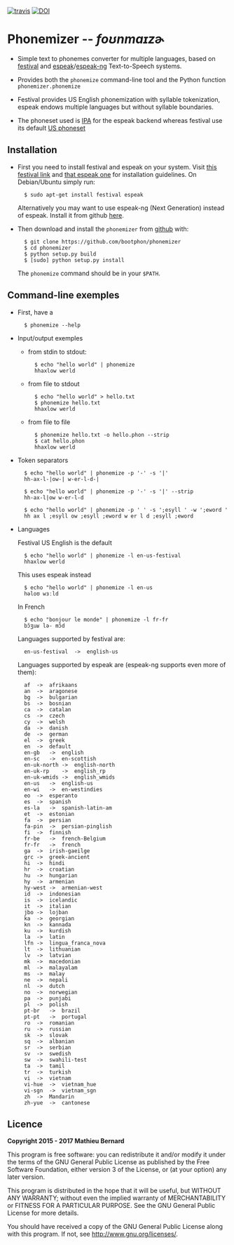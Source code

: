 [![travis](https://travis-ci.org/bootphon/phonemizer.svg?branch=master)](https://travis-ci.org/bootphon/phonemizer) [![DOI](https://zenodo.org/badge/56728069.svg)](https://zenodo.org/badge/latestdoi/56728069)

# Phonemizer -- *foʊnmaɪzɚ*

* Simple text to phonemes converter for multiple languages, based
  on [festival](http://www.cstr.ed.ac.uk/projects/festival) and
  [espeak](http://espeak.sourceforge.net/)/[espeak-ng](https://github.com/espeak-ng/espeak-ng/)
  Text-to-Speech systems.

* Provides both the `phonemize` command-line tool and the Python function
  `phonemizer.phonemize`

* Festival provides US English phonemization with syllable
  tokenization, espeak endows multiple languages but without syllable
  boundaries.

* The phoneset used is
  [IPA](https://en.wikipedia.org/wiki/International_Phonetic_Alphabet)
  for the espeak backend whereas festival use its default
  [US phoneset](http://www.festvox.org/bsv/c4711.html)


## Installation

* First you need to install festival and espeak on your system. Visit
  [this festival link](http://www.festvox.org/docs/manual-2.4.0/festival_6.html#Installation)
  and [that espeak one](http://espeak.sourceforge.net/download.html)
  for installation guidelines. On Debian/Ubuntu simply run:

        $ sudo apt-get install festival espeak

  Alternatively you may want to use espeak-ng (Next Generation)
  instead of espeak. Install it from
  github [here](https://github.com/espeak-ng/espeak-ng/).

* Then download and install the `phonemizer` from
[github](https://github.com/bootphon/phonemizer) with:

        $ git clone https://github.com/bootphon/phonemizer
        $ cd phonemizer
        $ python setup.py build
        $ [sudo] python setup.py install

  The `phonemize` command should be in your `$PATH`.

## Command-line exemples

* First, have a

        $ phonemize --help

* Input/output exemples

    * from stdin to stdout:

            $ echo "hello world" | phonemize
            hhaxlow werld

    * from file to stdout

            $ echo "hello world" > hello.txt
            $ phonemize hello.txt
            hhaxlow werld

    * from file to file

            $ phonemize hello.txt -o hello.phon --strip
            $ cat hello.phon
            hhaxlow werld

* Token separators

        $ echo "hello world" | phonemize -p '-' -s '|'
        hh-ax-l-|ow-| w-er-l-d-|

        $ echo "hello world" | phonemize -p '-' -s '|' --strip
        hh-ax-l|ow w-er-l-d

        $ echo "hello world" | phonemize -p ' ' -s ';esyll ' -w ';eword '
        hh ax l ;esyll ow ;esyll ;eword w er l d ;esyll ;eword

* Languages

    Festival US English is the default

        $ echo "hello world" | phonemize -l en-us-festival
        hhaxlow werld

    This uses espeak instead

        $ echo "hello world" | phonemize -l en-us
        həloʊ wɜːld

    In French

        $ echo "bonjour le monde" | phonemize -l fr-fr
        bɔ̃ʒuʁ lə- mɔ̃d

    Languages supported by festival are:

        en-us-festival	->	english-us

    Languages supported by espeak are (espeak-ng supports even more of them):

        af	->	afrikaans
	    an	->	aragonese
	    bg	->	bulgarian
	    bs	->	bosnian
	    ca	->	catalan
	    cs	->	czech
	    cy	->	welsh
	    da	->	danish
	    de	->	german
	    el	->	greek
	    en	->	default
	    en-gb	->	english
	    en-sc	->	en-scottish
	    en-uk-north	->	english-north
	    en-uk-rp	->	english_rp
	    en-uk-wmids	->	english_wmids
	    en-us	->	english-us
	    en-wi	->	en-westindies
	    eo	->	esperanto
	    es	->	spanish
	    es-la	->	spanish-latin-am
	    et	->	estonian
	    fa	->	persian
	    fa-pin	->	persian-pinglish
	    fi	->	finnish
	    fr-be	->	french-Belgium
	    fr-fr	->	french
	    ga	->	irish-gaeilge
	    grc	->	greek-ancient
	    hi	->	hindi
	    hr	->	croatian
	    hu	->	hungarian
	    hy	->	armenian
	    hy-west	->	armenian-west
	    id	->	indonesian
	    is	->	icelandic
	    it	->	italian
	    jbo	->	lojban
	    ka	->	georgian
	    kn	->	kannada
	    ku	->	kurdish
	    la	->	latin
	    lfn	->	lingua_franca_nova
	    lt	->	lithuanian
	    lv	->	latvian
	    mk	->	macedonian
	    ml	->	malayalam
	    ms	->	malay
	    ne	->	nepali
	    nl	->	dutch
	    no	->	norwegian
	    pa	->	punjabi
	    pl	->	polish
	    pt-br	->	brazil
	    pt-pt	->	portugal
	    ro	->	romanian
	    ru	->	russian
	    sk	->	slovak
	    sq	->	albanian
	    sr	->	serbian
	    sv	->	swedish
	    sw	->	swahili-test
	    ta	->	tamil
	    tr	->	turkish
	    vi	->	vietnam
	    vi-hue	->	vietnam_hue
	    vi-sgn	->	vietnam_sgn
	    zh	->	Mandarin
	    zh-yue	->	cantonese


## Licence

**Copyright 2015 - 2017 Mathieu Bernard**

This program is free software: you can redistribute it and/or modify
it under the terms of the GNU General Public License as published by
the Free Software Foundation, either version 3 of the License, or
(at your option) any later version.

This program is distributed in the hope that it will be useful,
but WITHOUT ANY WARRANTY; without even the implied warranty of
MERCHANTABILITY or FITNESS FOR A PARTICULAR PURPOSE.  See the
GNU General Public License for more details.

You should have received a copy of the GNU General Public License
along with this program. If not, see <http://www.gnu.org/licenses/>.
